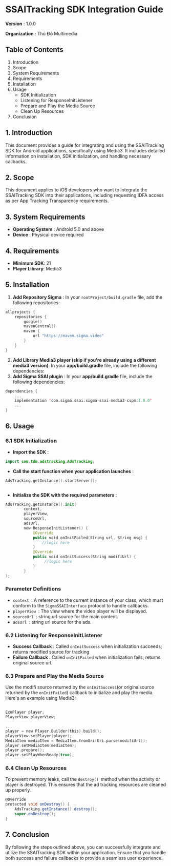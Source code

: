 # SSAITracking SDK Integration Guide

 **Version** : 1.0.0

**Organization** : Thủ Đô Multimedia

## Table of Contents

1. Introduction
2. Scope
3. System Requirements
4. Requirements
5. Installation
6. Usage
   - SDK Initialization
   - Listening for ResponseInitListener
   - Prepare and Play the Media Source
   - Clean Up Resources
7. Conclusion

## 1. Introduction

This document provides a guide for integrating and using the SSAITracking SDK for Android applications, specifically using Media3. It includes detailed information on installation, SDK initialization, and handling necessary callbacks.

## 2. Scope

This document applies to iOS developers who want to integrate the SSAITracking SDK into their applications, including requesting IDFA access as per App Tracking Transparency requirements.

## 3. System Requirements

* **Operating System** : Android 5.0 and above
* **Device** : Physical device required

## 4. Requirements

- **Minimum SDK**: 21
- **Player Library**: Media3

## 5. Installation

1. **Add Repository Sigma** :
   In your `rootProject/build.gradle` file, add the following repositories:

```swift
allprojects {
    repositories {
        google()
        mavenCentral()
        maven {
            url "https://maven.sigma.video"
        }
    }
}
```

2. **Add Library Media3 player (skip if you're already using a different media3 version)**:
   In your **app/build.gradle** file, include the following dependencies:
3. **Add Sigma SSAI plugin** :
   In your **app/build.gradle** file, include the following dependencies:

```swift
dependencies {
    ...
    implementation 'com.sigma.ssai:sigma-ssai-media3-cspm:1.0.0'
    ...
}
```

## 6. Usage

### 6.1 SDK Initialization

* **Import the SDK** :

```swift
import com.tdm.adstracking.AdsTracking;
```

* **Call the start function when your application launches** :

```swift
AdsTracking.getInstance().startServer();
```

```

```

* **Initialize the SDK with the required parameters** :

```swift
AdsTracking.getInstance().init(
        context, 
        playerView, 
        sourceUrl,
        adsUrl,
        new ResponseInitListener() {
            @Override
            public void onInitFailed(String url, String msg) {
                //logic here
            }
            @Override
            public void onInitSuccess(String modifiUrl) {
                 //logic here
            }
        }
);
```

### Parameter Definitions

* `context `: A reference to the current instance of your class, which must conform to the `SigmaSSAIInterface` protocol to handle callbacks.
* `playerView `: The view where the video player will be displayed.
* `sourceUrl `: string url source for the main content.
* `adsUrl `: string url source for the ads.

### 6.2 Listening for ResponseInitListener

* **Success Callback** :
  Called `onInitSuccess` when initialization succeeds; returns modified source for tracking
* **Failure Callback** :
  Called `onInitFailed` when initialization fails; returns original source url.

### 6.3 Prepare and Play the Media Source

Use the modifi source returned by the `onInitSuccess`(or originalsource returned by the `onInitFailed`) callback to initialize and play the media. Here's an example using Media3:

```swift
 
ExoPlayer player;
PlayerView playerView;

...
player = new Player.Builder(this).build();
playerView.setPlayer(player);
MediaItem mediaItem = MediaItem.fromUri(Uri.parse(modifiUrl));
player.setMediaItem(mediaItem);
player.prepare();
player.setPlayWhenReady(true);
```

### 6.4 Clean Up Resources

To prevent memory leaks, call the `destroy() `method when the activity or player is destroyed. This ensures that the ad tracking resources are cleaned up properly.

```groovy
@Override
protected void onDestroy() {
    AdsTracking.getInstance().destroy();
    super.onDestroy();
}
```

## 7. Conclusion

By following the steps outlined above, you can successfully integrate and utilize the SSAITracking SDK within your application. Ensure that you handle both success and failure callbacks to provide a seamless user experience.
